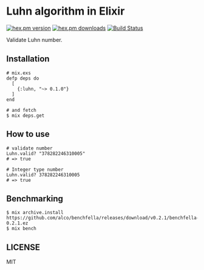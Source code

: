 # Luhn algorithm in Elixir

[![hex.pm version](https://img.shields.io/hexpm/v/luhn.svg)](https://hex.pm/packages/luhn) [![hex.pm downloads](https://img.shields.io/hexpm/dt/luhn.svg)](https://hex.pm/packages/luhn) [![Build Status](https://travis-ci.org/ma2gedev/luhn_ex.svg?branch=master)](https://travis-ci.org/ma2gedev/luhn_ex)

Validate Luhn number.

## Installation

```
# mix.exs
defp deps do
  [
    {:luhn, "~> 0.1.0"}
  ]
end

# and fetch
$ mix deps.get
```

## How to use

```
# validate number
Luhn.valid? "378282246310005"
# => true

# Integer type number
Luhn.valid? 378282246310005
# => true
```

## Benchmarking

```
$ mix archive.install https://github.com/alco/benchfella/releases/download/v0.2.1/benchfella-0.2.1.ez
$ mix bench
```

## LICENSE

MIT
